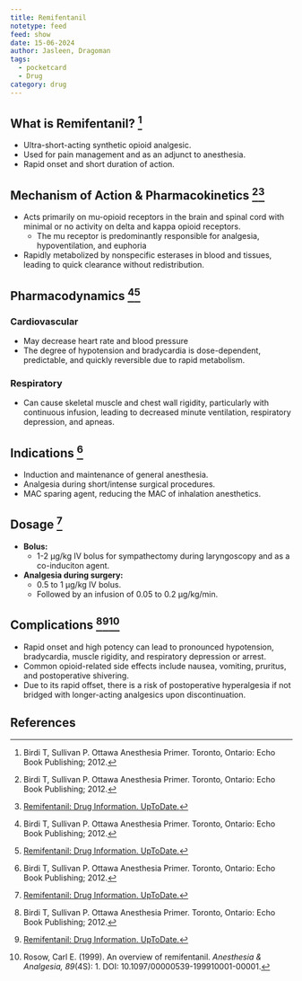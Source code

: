 ```yaml
---
title: Remifentanil
notetype: feed
feed: show
date: 15-06-2024
author: Jasleen, Dragoman
tags:
  - pocketcard
  - Drug
category: drug
---
```


## What is Remifentanil? [^1]
- Ultra-short-acting synthetic opioid analgesic.
- Used for pain management and as an adjunct to anesthesia.
- Rapid onset and short duration of action.

## Mechanism of Action & Pharmacokinetics [^1][^2]
- Acts primarily on mu-opioid receptors in the brain and spinal cord with minimal or no activity on delta and kappa opioid receptors.
	- The mu receptor is predominantly responsible for analgesia, hypoventilation, and euphoria
- Rapidly metabolized by nonspecific esterases in blood and tissues, leading to quick clearance without redistribution.

## Pharmacodynamics [^1][^2]
### Cardiovascular
- May decrease heart rate and blood pressure
- The degree of hypotension and bradycardia is dose-dependent, predictable, and quickly reversible due to rapid metabolism.

### Respiratory
- Can cause skeletal muscle and chest wall rigidity, particularly with continuous infusion, leading to decreased minute ventilation, respiratory depression, and apneas.

## Indications [^1]
- Induction and maintenance of general anesthesia.
- Analgesia during short/intense surgical procedures.
- MAC sparing agent, reducing the MAC of inhalation anesthetics.

## Dosage [^2]
- **Bolus:**
  - 1-2 µg/kg IV bolus for sympathectomy during laryngoscopy and as a co-induciton agent.
- **Analgesia during surgery:**
  - 0.5 to 1 µg/kg IV bolus.
  - Followed by an infusion of 0.05 to 0.2 µg/kg/min.

## Complications [^1][^2][^3]
- Rapid onset and high potency can lead to pronounced hypotension, bradycardia, muscle rigidity, and respiratory depression or arrest.
- Common opioid-related side effects include nausea, vomiting, pruritus, and postoperative shivering.
- Due to its rapid offset, there is a risk of postoperative hyperalgesia if not bridged with longer-acting analgesics upon discontinuation.

## References
[^1]: Birdi T, Sullivan P. Ottawa Anesthesia Primer. Toronto, Ontario: Echo Book Publishing; 2012.
[^2]: [Remifentanil: Drug Information. UpToDate.](https://www.uptodate.com/contents/remifentanil-drug-information?search=remifentanil&source=panel_search_result&selectedTitle=1%7E101&usage_type=panel&kp_tab=drug_general&display_rank=1)
[^3]: Rosow, Carl E. (1999). An overview of remifentanil. *Anesthesia & Analgesia, 89*(4S): 1. DOI: 10.1097/00000539-199910001-00001.

